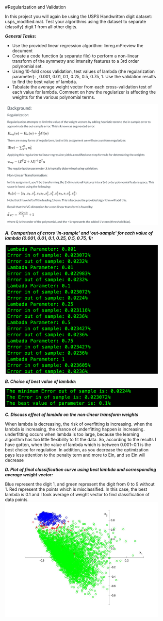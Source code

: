 #Regularization and Validation


In this project you will again be using the USPS Handwritten digit dataset: usps_modified.mat. Test your algorithms using the dataset to separate (classify) digit 1 from all other digits.

***General Tasks:***

* Use the provided linear regression algorithm: linreg.mPreview the document
* Create a code function (a separate file) to perform a non-linear transform of the symmetry and intensity features to a 3rd order polynomial set.
* Using 10-fold cross validation, test values of lambda (the regularization parameter): , 0.001, 0.01, 0.1, 0.25, 0.5, 0.75, 1. Use the validation results to find the best value of lambda.
* Tabulate the average weight vector from each cross-validation test of each value for lambda. Comment on how the regularizer is affecting the weights for the various polynomial terms.

![](./READMEImage/F1.png)


***A.	Comparison of errors 'in-sample' and 'out-sample' for each value of lambda (0.001, 0.01, 0.1, 0.25, 0.5, 0.75, 1):***

![](./READMEImage/F2.png)

***B.	 Choice of best value of lambda:***

![](./READMEImage/F3.png)

***C.	Discuss effect of lambda on the non-linear transform weights***

When lambda is decreasing, the risk of overfitting is increasing. when the lambda is increasing, the chance of underfitting happen is increasing. underfitting occurs when lambda is too large, because the learning algorithm has too little flexibility to fit the data. So, according to the results I have gotten, when the value of lambda which is between 0.001~0.1 is the best choice for regulation. In addition, as you decrease the optimization pays less attention to the penalty term and more to Ein, and so Ein will decrease

***D.	Plot of final classification curve using best lambda and corresponding average weight vector:***

Blue represent the digit 1, and green represent the digit from 0 to 9 without 1. Red represent the points which is misclassified. In this case, the best lambda is 0.1 and I took average of weight vector to find classification of data points. 
![](./READMEImage/F4.png)